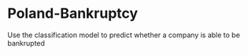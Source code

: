 # Poland-Bankruptcy
Use the classification model to predict whether a company is able to be bankrupted 
